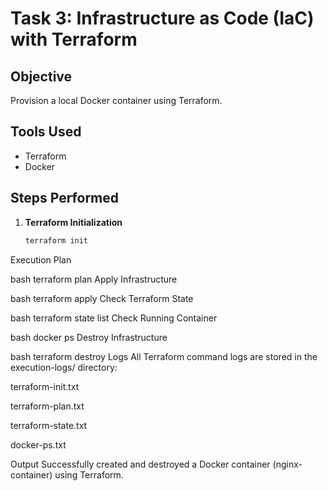# Task 3: Infrastructure as Code (IaC) with Terraform

## Objective
Provision a local Docker container using Terraform.

## Tools Used
- Terraform
- Docker

## Steps Performed

1. **Terraform Initialization**
   ```bash
   terraform init

Execution Plan

bash
terraform plan
Apply Infrastructure

bash
terraform apply
Check Terraform State

bash
terraform state list
Check Running Container

bash
docker ps
Destroy Infrastructure

bash
terraform destroy
Logs
All Terraform command logs are stored in the execution-logs/ directory:

terraform-init.txt

terraform-plan.txt

terraform-state.txt

docker-ps.txt

Output
Successfully created and destroyed a Docker container (nginx-container) using Terraform.